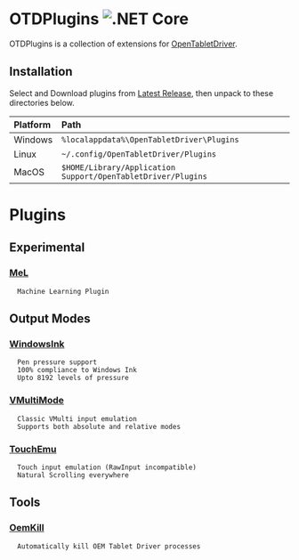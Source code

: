 # OTDPlugins ![.NET Core](https://github.com/X9VoiD/VoiDPlugins/workflows/.NET%20Core/badge.svg)

OTDPlugins is a collection of extensions for [OpenTabletDriver](https://github.com/InfinityGhost/OpenTabletDriver).

## Installation

Select and Download plugins from [Latest Release](https://github.com/X9VoiD/VoiDPlugins/releases/latest), then unpack to these directories below.

| Platform | Path |
| :-- | :-- |
| Windows | `%localappdata%\OpenTabletDriver\Plugins` |
| Linux | `~/.config/OpenTabletDriver/Plugins` |
| MacOS | `$HOME/Library/Application Support/OpenTabletDriver/Plugins` |

# Plugins

## Experimental

### [MeL](https://github.com/X9VoiD/VoiDPlugins/wiki/MeL)

      Machine Learning Plugin

## Output Modes

### [WindowsInk](https://github.com/X9VoiD/VoiDPlugins/wiki/WindowsInk)

      Pen pressure support
      100% compliance to Windows Ink
      Upto 8192 levels of pressure

### [VMultiMode](https://github.com/X9VoiD/VoiDPlugins/wiki/VMultiMode)

      Classic VMulti input emulation
      Supports both absolute and relative modes

### [TouchEmu](https://github.com/X9VoiD/VoiDPlugins/wiki/TouchEmu)

      Touch input emulation (RawInput incompatible)
      Natural Scrolling everywhere

## Tools

### [OemKill](https://github.com/X9VoiD/VoiDPlugins/wiki/OemKill)

      Automatically kill OEM Tablet Driver processes

